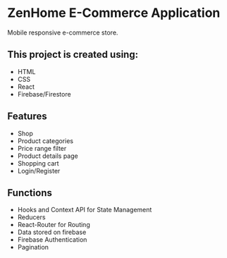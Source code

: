 # ZenHome E-Commerce Application

Mobile responsive e-commerce store.

## This project is created using:

- HTML
- CSS
- React
- Firebase/Firestore

## Features

- Shop
- Product categories
- Price range filter
- Product details page
- Shopping cart
- Login/Register

## Functions

- Hooks and Context API for State Management
- Reducers
- React-Router for Routing
- Data stored on firebase
- Firebase Authentication
- Pagination
